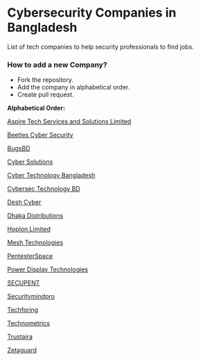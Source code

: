 # Cybersecurity Companies in Bangladesh

List of tech companies to help security professionals to find jobs.

### How to add a new Company?

* Fork the repository.
* Add the company in alphabetical order.
* Create pull request.

<b>Alphabetical Order:</b>

[Aspire Tech Services and Solutions Limited](http://www.aspiretss.com/)

[Beetles Cyber Security](https://beetles.io/)

[BugsBD](https://www.bugsbd.com/)

[Cyber Solutions](http://www.cybersolutions.io/)

[Cyber Technology Bangladesh](http://www.cybertechnologybd.com/)

[Cybersec Technology BD](http://www.cstbl.com/)

[Desh Cyber](https://deshcyber.com/#)

[Dhaka Distributions](https://dhakadistributions.com/)

[Hoplon Limited](https://www.hoplonbd.com/)

[Mesh Technologies](http://www.meshtechnologies.net/)

[PentesterSpace](https://pentesterspace.com/)

[Power Display Technologies](https://www.pdtbd.com/)

[SECUPENT](http://www.secupent.com/)

[Securitymindpro](https://securitymindpro.com/)

[Techforing](https://www.techforing.com/)

[Technometrics](https://technometrics.net/cyber-security/)

[Trustaira](https://trustaira.com/)

[Zetaguard](https://www.zetaguard.com/)